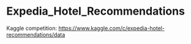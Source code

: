 # Expedia_Hotel_Recommendations
Kaggle competition: https://www.kaggle.com/c/expedia-hotel-recommendations/data
